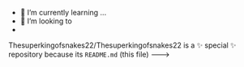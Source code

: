 
- 🌱 I’m currently learning ...
- 💞️ I’m looking to 
- 
Thesuperkingofsnakes22/Thesuperkingofsnakes22 is a ✨ special ✨ repository because its `README.md` (this file) 
--->

